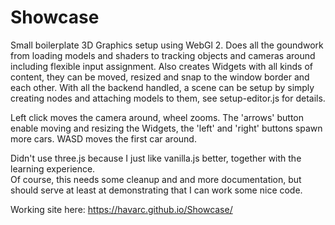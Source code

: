 # Showcase
Small boilerplate 3D Graphics setup using WebGl 2. Does all the goundwork from loading models and shaders to tracking objects and cameras around including flexible input assignment. Also creates Widgets with all kinds of content, they can be moved, resized and snap to the window border and each other.
With all the backend handled, a scene can be setup by simply creating nodes and attaching models to them, see setup-editor.js for details.

Left click moves the camera around, wheel zooms. The 'arrows' button enable moving and resizing the Widgets, the 'left' and 'right' buttons spawn more cars. WASD moves the first car around.

Didn't use three.js because I just like vanilla.js better, together with the learning experience.  
Of course, this needs some cleanup and and more documentation, but should serve at least at demonstrating that I can work some nice code.  

Working site here: https://havarc.github.io/Showcase/